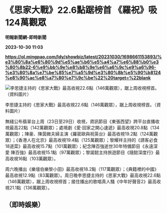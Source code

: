 # 《思家大戰》22.6點踞榜首 《羅祝》吸124萬觀眾
**明報新聞網-即時新聞**

**2023-10-30 11:03**

**https://ol.mingpao.com/ldy/showbiz/latest/20231030/1698661153893/%e3%80%8a%e6%80%9d%e5%ae%b6%e5%a4%a7%e6%88%b0%e3%80%8b22-6%e9%bb%9e%e8%b8%9e%e6%a6%9c%e9%a6%96-%e3%80%8a%e7%be%85%e7%a5%9d%e3%80%8b%e5%90%b8124%e8%90%ac%e8%a7%80%e7%9c%be%22%20target=%22blank**

![李思捷主持的《思家大戰》最高收視22.6點（146萬觀眾），踞上周收視榜首。（資料圖片）](https://fs.mingpao.com/ldy/20231030/s00009/00eca877027e595c32aa753669be8f4f.jpg)

李思捷主持的《思家大戰》最高收視22.6點（146萬觀眾），踞上周收視榜首。（資料圖片）

無綫公布翡翠台上周（23日至29日）收視，資訊節目《東張西望》跨平台直播收視最高22點（142萬觀眾）；處境劇《愛‧回家之開心速遞》最高收視20.8點（134萬觀眾）；陳豪、陳茵媺夫婦主演《羅密歐與祝英台》最高收視19.2點（124萬觀眾）；《香港人在北京》最高收視19.4點（125萬觀眾）；黎耀祥主持的《請客必食18道菜》最高收視15.7點（101萬觀眾）；紀念陳百強逝世30年特備節目《永遠深愛 陳百強》最高收視15.1點（97萬觀眾）；黎諾懿主持旅遊節目《隨懿深度行》最高收視16點（103萬觀眾）。

周六晚播出《樂壇伯樂黎小田》最高收視18.2點（117萬觀眾）；《典籍裡的中國》最高收視12.9點（83萬觀眾）。周日晚李思捷主持的《思家大戰》最高收視22.6點（146萬觀眾），踞上周收視榜首；接住播出的歌唱真人騷《中年好聲音2》最高收視21.1點（136萬觀眾）。

（即時娛樂）
------